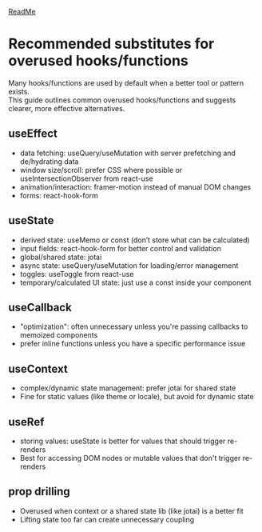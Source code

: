 [ReadMe](/README.md)

# Recommended substitutes for overused hooks/functions

Many hooks/functions are used by default when a better tool or pattern exists.  
This guide outlines common overused hooks/functions and suggests clearer, more effective alternatives.

## useEffect

- data fetching: useQuery/useMutation with server prefetching and de/hydrating data
- window size/scroll: prefer CSS where possible or useIntersectionObserver from react-use
- animation/interaction: framer-motion instead of manual DOM changes
- forms: react-hook-form

## useState

- derived state: useMemo or const (don’t store what can be calculated)
- input fields: react-hook-form for better control and validation
- global/shared state: jotai
- async state: useQuery/useMutation for loading/error management
- toggles: useToggle from react-use
- temporary/calculated UI state: just use a const inside your component

## useCallback

- "optimization": often unnecessary unless you're passing callbacks to memoized components
- prefer inline functions unless you have a specific performance issue

## useContext

- complex/dynamic state management: prefer jotai for shared state
- Fine for static values (like theme or locale), but avoid for dynamic state

## useRef

- storing values: useState is better for values that should trigger re-renders
- Best for accessing DOM nodes or mutable values that don't trigger re-renders

## prop drilling

- Overused when context or a shared state lib (like jotai) is a better fit
- Lifting state too far can create unnecessary coupling

